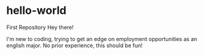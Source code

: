 # hello-world
First Repository
Hey there!

I'm new to coding, trying to get an edge on employment opportunities as an english major.
No prior experience, this should be fun!
